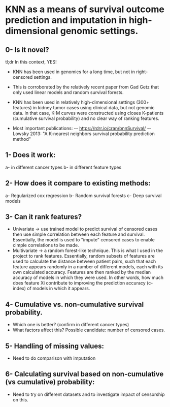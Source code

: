 # KNN as a means of survival outcome prediction and imputation in high-dimensional genomic settings. 

## 0- Is it novel?
   tl;dr In this context, YES!
   - KNN has been used in genomics for a long time, but not in right-censored settings.
   - This is corroborated by the relatively recent paper from Gad Getz that only used linear models and random survival forests.
   - KNN has been used in relatively high-dimensional settings (300+ features) in kidney tumor cases using clinical data, but not genomic data. In that case, K-M curves were constructed using closes K-patients (cumulative survival probability) and no clear way of ranking features. 

   - Most important publications:
	-- https://rdrr.io/cran/bnnSurvival/ 
        -- Lowsky 2013: "A K-nearest neighbors survival probability prediction method"

## 1- Does it work:
   a- in different cancer types
   b- in different feature types
   
## 2- How does it compare to existing methods:
   a- Regularized cox regression
   b- Random survival forests
   c- Deep survival models

## 3- Can it rank features?
   - Univariate -> use trained model to predict survival of censored cases then use simple correlation between each feature and survival. Essentially, the model is used to "impute" censored cases to enable cimple correlations to be made.
   - Multivariate -> a random forest-like technique. This is what I used in the project to rank features. Essentially, random subsets of features are used to calculate the distance between patient pairs, such that each feature appears randomly in a number of different models, each with its own calculated accuracy. Features are then ranked by the median accuracy of models in which they were used. In other words, how much does feature Xi contribute to improving the prediction accuracy (c-index) of models in which it appears.

## 4- Cumulative vs. non-cumulative survival probability.
   - Which one is better? (confirm in different cancer types)
   - What factors affect this? Possible candidate: number of censored cases.

## 5- Handling of missing values: 
   - Need to do comparison with imputation

## 6- Calculating survival based on non-cumulative (vs cumulative) probability:
   - Need to try on different datasets and to investigate impact of censorship on this.
